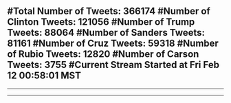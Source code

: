 #Total Number of Tweets: 366174 
#Number of Clinton Tweets: 121056
#Number of Trump Tweets: 88064
#Number of Sanders Tweets: 81161
#Number of Cruz Tweets: 59318
#Number of Rubio Tweets: 12820
#Number of Carson Tweets: 3755
#Current Stream Started at Fri Feb 12 00:58:01 MST
---
---
---
